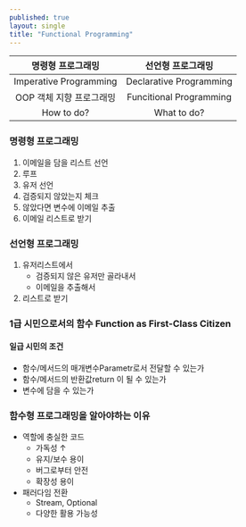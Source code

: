 ```yaml
---
published: true
layout: single
title: "Functional Programming"
---
```



|**명령형 프로그래밍**|**선언형 프로그래밍**|
|:-:|:-:|
|Imperative Programming|Declarative Programming|
|OOP 객체 지향 프로그래밍|Funcitional Programming|
|How to do?|What to do?|

### 명령형 프로그래밍
1. 이메일을 담을 리스트 선언
2. 루프
3. 유저 선언
4. 검증되지 않았는지 체크
5. 않았다면 변수에 이메일 추출
6. 이메일 리스트로 받기

### 선언형 프로그래밍
1. 유저리스트에서
   * 검증되지 않은 유저만 골라내서
   * 이메일을 추출해서
2. 리스트로 받기

### 1급 시민으로서의 함수 Function as First-Class Citizen
#### 일급 시민의 조건
* 함수/메서드의 매개변수Parametr로서 전달할 수 있는가
* 함수/메서드의 반환값return 이 될 수 있는가
* 변수에 담을 수 있는가

### 함수형 프로그래밍을 알아야하는 이유 
* 역할에 충실한 코드
  * 가독성 ↑
  * 유지/보수 용이
  * 버그로부터 안전
  * 확장성 용이
* 패러다임 전환
  * Stream, Optional
  * 다양한 활용 가능성

